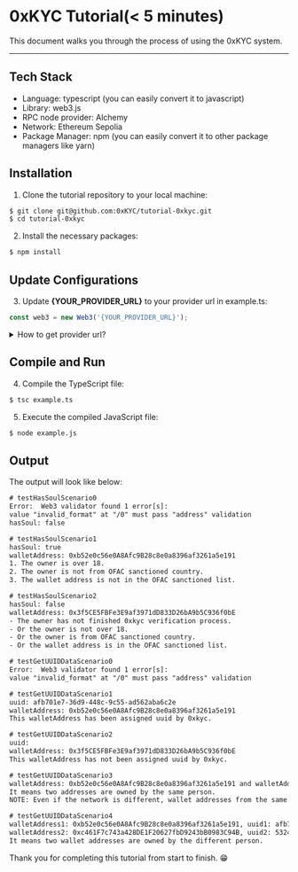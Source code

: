 # 0xKYC Tutorial(< 5 minutes)
This document walks you through the process of using the 0xKYC system.

---

## Tech Stack
- Language: typescript (you can easily convert it to javascript)
- Library: web3.js
- RPC node provider: Alchemy
- Network: Ethereum Sepolia
- Package Manager: npm (you can easily convert it to other package managers like yarn)

## Installation
1. Clone the tutorial repository to your local machine:

``` bash
$ git clone git@github.com:0xKYC/tutorial-0xkyc.git
$ cd tutorial-0xkyc
```

2. Install the necessary packages:

``` bash
$ npm install
```

## Update Configurations
3. Update **{YOUR_PROVIDER_URL}** to your provider url in example.ts:

``` typescript
const web3 = new Web3('{YOUR_PROVIDER_URL}');
```

<details>
<summary>How to get provider url?</summary>

1. Go to [alchemy website](https://www.alchemy.com/)
2. Open a free account
3. Sign in and [go to dashboard](https://dashboard.alchemy.com/)
4. Create a new Sepolia app
   
  <img width="1202" alt="Screenshot 2023-07-18 at 16 48 50" src="https://github.com/0xKYC/tutorial-0xkyc/assets/14136835/f801d779-f7cb-436b-9385-cb3e8ac85399">
   
6. Copy your **HTTPS url** and update **{YOUR_PROVIDER_URL}**.
   
  <img width="689" alt="Screenshot 2023-07-18 at 16 51 00" src="https://github.com/0xKYC/tutorial-0xkyc/assets/14136835/f56bdec2-c453-4e1c-b10b-9f841c6fcd3a">

</details>

## Compile and Run

4. Compile the TypeScript file:

``` bash
$ tsc example.ts
```

5. Execute the compiled JavaScript file:

``` bash
$ node example.js
```

## Output
The output will look like below:

``` txt
# testHasSoulScenario0
Error:  Web3 validator found 1 error[s]:
value "invalid_format" at "/0" must pass "address" validation
hasSoul: false

# testHasSoulScenario1
hasSoul: true
walletAddress: 0xb52e0c56e0A8Afc9B28c8e0a8396af3261a5e191
1. The owner is over 18.
2. The owner is not from OFAC sanctioned country.
3. The wallet address is not in the OFAC sanctioned list.

# testHasSoulScenario2
hasSoul: false
walletAddress: 0x3f5CE5FBFe3E9af3971dD833D26bA9b5C936f0bE
- The owner has not finished 0xkyc verification process.
- Or the owner is not over 18.
- Or the owner is from OFAC sanctioned country.
- Or the wallet address is in the OFAC sanctioned list.

# testGetUUIDDataScenario0
Error:  Web3 validator found 1 error[s]:
value "invalid_format" at "/0" must pass "address" validation

# testGetUUIDDataScenario1
uuid: afb701e7-36d9-448c-9c55-ad562aba6c2e
walletAddress: 0xb52e0c56e0A8Afc9B28c8e0a8396af3261a5e191
This walletAddress has been assigned uuid by 0xkyc.

# testGetUUIDDataScenario2
uuid:
walletAddress: 0x3f5CE5FBFe3E9af3971dD833D26bA9b5C936f0bE
This walletAddress has not been assigned uuid by 0xkyc.

# testGetUUIDDataScenario3
walletAddress: 0xb52e0c56e0A8Afc9B28c8e0a8396af3261a5e191 and walletAddress: 0x778c6Eec2b9a1Cf006e854abBcd261F63b3eb769 have the same uuid: afb701e7-36d9-448c-9c55-ad562aba6c2e
It means two addresses are owned by the same person.
NOTE: Even if the network is different, wallet addresses from the same person has the same UUID.

# testGetUUIDDataScenario4
walletAddress1: 0xb52e0c56e0A8Afc9B28c8e0a8396af3261a5e191, uuid1: afb701e7-36d9-448c-9c55-ad562aba6c2e
walletAddress2: 0xc461F7c743a428DE1F20627fbD9243bB0983C94B, uuid2: 5324d1da-c44a-47e5-857e-72db6529b440
It means two wallet addresses are owned by the different person.
```

Thank you for completing this tutorial from start to finish. 😁
